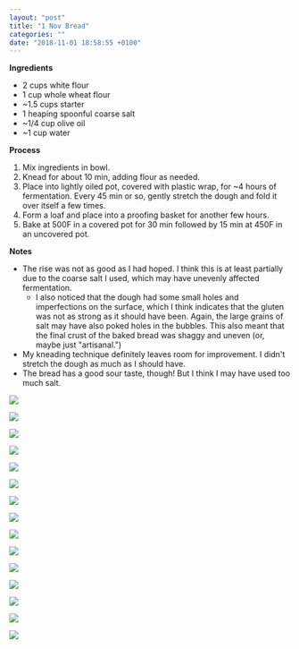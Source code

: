 ```yaml
---
layout: "post"
title: "1 Nov Bread"
categories: ""
date: "2018-11-01 18:58:55 +0100"
---
```


**Ingredients**

- 2 cups white flour
- 1 cup whole wheat flour
- ~1.5 cups starter
- 1 heaping spoonful coarse salt
- ~1/4 cup olive oil
- ~1 cup water

**Process**

1. Mix ingredients in bowl.
2. Knead for about 10 min, adding flour as needed.
3. Place into lightly oiled pot, covered with plastic wrap, for ~4 hours of fermentation. Every 45 min or so, gently stretch the dough and fold it over itself a few times. 
4. Form a loaf and place into a proofing basket for another few hours.
5. Bake at 500F in a covered pot for 30 min followed by 15 min at 450F in an uncovered pot.

**Notes**

- The rise was not as good as I had hoped. I think this is at least partially due to the coarse salt I used, which may have unevenly affected fermentation.
  - I also noticed that the dough had some small holes and imperfections on the surface, which I think indicates that the gluten was not as strong as it should have been. Again, the large grains of salt may have also poked holes in the bubbles. This also meant that the final crust of the baked bread was shaggy and uneven (or, maybe just "artisanal.")
- My kneading technique definitely leaves room for improvement. I didn't stretch the dough as much as I should have.
- The bread has a good sour taste, though! But I think I may have used too much salt.

![](/assets/img/2018-11-01/IMG_3790.jpeg)

![](/assets/img/2018-11-01/IMG_3791.jpeg)

![](/assets/img/2018-11-01/IMG_3792.jpeg)

![](/assets/img/2018-11-01/IMG_3793.jpeg)

![](/assets/img/2018-11-01/IMG_3794.jpeg)

![](/assets/img/2018-11-01/IMG_3795.jpeg)

![](/assets/img/2018-11-01/IMG_3796.jpeg)

![](/assets/img/2018-11-01/IMG_3797.jpeg)

![](/assets/img/2018-11-01/IMG_3798.jpeg)

![](/assets/img/2018-11-01/IMG_3799.jpeg)

![](/assets/img/2018-11-01/IMG_3800.jpeg)

![](/assets/img/2018-11-01/IMG_3801.jpeg)

![](/assets/img/2018-11-01/IMG_3802.jpeg)

![](/assets/img/2018-11-01/IMG_3803.jpeg)

![](/assets/img/2018-11-01/IMG_3804.jpeg)

